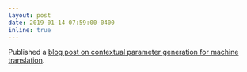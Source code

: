 ```yaml
---
layout: post
date: 2019-01-14 07:59:00-0400
inline: true
---
```


Published a <a href="https://blog.ml.cmu.edu/2018/12/21/contextual-parameter-generation-for-universal-neural-machine-translation/" target="_blank">blog post on contextual parameter generation for machine translation</a>.
